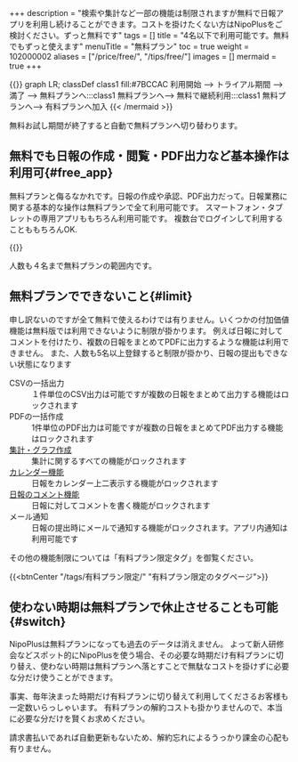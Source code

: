 +++
description = "検索や集計など一部の機能は制限されますが無料で日報アプリを利用し続けることができます。コストを掛けたくない方はNipoPlusをご検討ください。ずっと無料です"
tags = []
title = "4名以下で利用可能です。無料でもずっと使えます"
menuTitle = "無料プラン"
toc = true
weight = 102000002
aliases = ["/price/free/", "/tips/free/"]
images = []
mermaid = true
+++

{{<mermaid align="center">}}
graph LR;
classDef class1 fill:#7BCCAC
  利用開始 --> トライアル期間 --> 満了 -->  無料プランへ:::class1
  無料プランへ--> 無料で継続利用:::class1
  無料プランへ--> 有料プランへ加入
{{< /mermaid >}}

無料お試し期間が終了すると自動で無料プランへ切り替わります。

## 無料でも日報の作成・閲覧・PDF出力など基本操作は利用可{#free_app}

無料プランと侮るなかれです。日報の作成や承認、PDF出力だって。日報業務に関する基本的な操作は無料プランで全て利用可能です。
スマートフォン・タブレットの専用アプリももちろん利用可能です。
複数台でログインして利用することももちろんOK.

{{<icatch filename="write-report" msg="無料でも日報を 普通に書けますよ" title="無料プランでも日報を書くことが可能です" fontsize="30px" alice="ok">}}

人数も４名まで無料プランの範囲内です。

## 無料プランでできないこと{#limit}

申し訳ないのですが全て無料で使えるわけでは有りません。いくつかの付加価値機能は無料版では利用できないように制限が掛かります。
例えば日報に対してコメントを付けたり、複数の日報をまとめてPDFに出力するような機能は利用できません。
また、人数も5名以上登録すると制限が掛かり、日報の提出もできない状態になります

<dl class="basic">
<dt>CSVの一括出力</dt>
<dd>１件単位のCSV出力は可能ですが複数の日報をまとめて出力する機能はロックされます</dd>
<dt>PDFの一括作成</dt>
<dd>1件単位のPDF出力は可能ですが複数の日報をまとめてPDF出力する機能はロックされます</dd>
<dt><a href="/docs/manual/analytics/_about/">集計・グラフ作成</a></dt>
<dd>集計に関するすべての機能がロックされます</dd>
<dt><a href="/docs/manual/calendar/_about/">カレンダー機能</a></dt>
<dd>日報をカレンダー上二表示する機能がロックされます</dd>
<dt><a href="/docs/manual/read-report/comment/">日報のコメント機能</a></dt>
<dd>日報に対してコメントを書く機能がロックされます</dd>
<dt>メール通知</dt>
<dd>日報の提出時にメールで通知する機能がロックされます。アプリ内通知は利用可能です</dd>
</dl>

その他の機能制限については「有料プラン限定タグ」を御覧ください。

{{<btnCenter "/tags/有料プラン限定/" "有料プラン限定のタグページ">}}

## 使わない時期は無料プランで休止させることも可能{#switch}

NipoPlusは無料プランになっても過去のデータは消えません。
よって新人研修会などスポット的にNipoPlusを使う場合、その必要な時期だけ有料プランに切り替え、使わない時期は無料プランへ落とすことで無駄なコストを掛けずに必要な分だけ使うことができます。  

事実、毎年決まった時期だけ有料プランに切り替えて利用してくださるお客様も一定数いらっしゃいます。
有料プランの解約コストも掛かりませんので、本当に必要な分だけを賢くお求めください。

請求書払いであれば自動更新もないため、解約忘れによるうっかり課金の心配も有りません。
